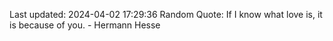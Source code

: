 Last updated: 2024-04-02 17:29:36
Random Quote: If I know what love is, it is because of you. - Hermann Hesse